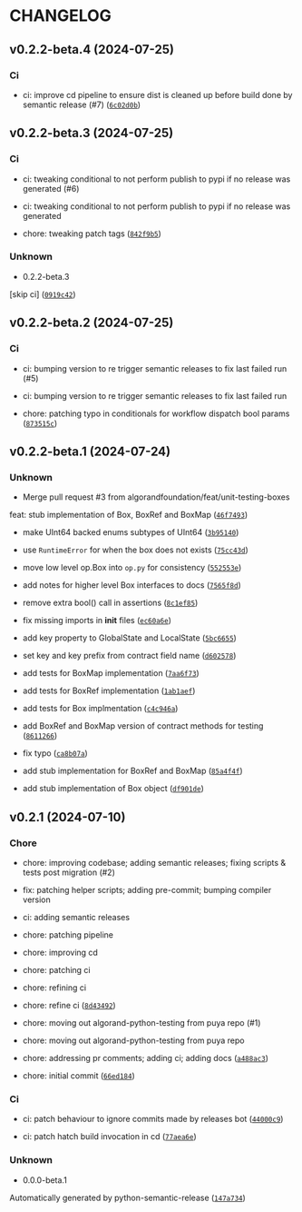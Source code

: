 # CHANGELOG

## v0.2.2-beta.4 (2024-07-25)

### Ci

* ci: improve cd pipeline to ensure dist is cleaned up before build done by semantic release (#7) ([`6c02d0b`](https://github.com/algorandfoundation/algorand-python-testing/commit/6c02d0b5f08106ac39125f9b1fbbb84203c27bf6))

## v0.2.2-beta.3 (2024-07-25)

### Ci

* ci: tweaking conditional to not perform publish to pypi if no release was generated (#6)

* ci: tweaking conditional to not perform publish to pypi if no release was generated

* chore: tweaking patch tags ([`842f9b5`](https://github.com/algorandfoundation/algorand-python-testing/commit/842f9b55d3bc491f6f32ed3b132a9422b6b7f987))

### Unknown

* 0.2.2-beta.3

[skip ci] ([`0919c42`](https://github.com/algorandfoundation/algorand-python-testing/commit/0919c42e160f76c49c2c8a02acc05a658bbd3fb5))

## v0.2.2-beta.2 (2024-07-25)

### Ci

* ci: bumping version to re trigger semantic releases to fix last failed run (#5)

* ci: bumping version to re trigger semantic releases to fix last failed run

* chore: patching typo in conditionals for workflow dispatch bool params ([`873515c`](https://github.com/algorandfoundation/algorand-python-testing/commit/873515c1f927b34f6863e61c394db0f812949b87))

## v0.2.2-beta.1 (2024-07-24)

### Unknown

* Merge pull request #3 from algorandfoundation/feat/unit-testing-boxes

feat: stub implementation of Box, BoxRef and BoxMap ([`46f7493`](https://github.com/algorandfoundation/algorand-python-testing/commit/46f74935c8b4ff3e96d67a9da3b22bfc4676f3ba))

* make UInt64 backed enums subtypes of UInt64 ([`3b95140`](https://github.com/algorandfoundation/algorand-python-testing/commit/3b9514098c6a361d79275f6d0a36261d24407c2f))

* use `RuntimeError` for when the box does not exists ([`75cc43d`](https://github.com/algorandfoundation/algorand-python-testing/commit/75cc43d22b034b899ca400fde812ff0330b55fdf))

* move low level op.Box into `op.py` for consistency ([`552553e`](https://github.com/algorandfoundation/algorand-python-testing/commit/552553e5763abe6b284bcd22a19ea3acade3326c))

* add notes for higher level Box interfaces to docs ([`7565f8d`](https://github.com/algorandfoundation/algorand-python-testing/commit/7565f8debfaed2e45c3a59eb8625d98c2b2c03b4))

* remove extra bool() call in assertions ([`8c1ef85`](https://github.com/algorandfoundation/algorand-python-testing/commit/8c1ef8576f9db1dce13afe43def3476fda93fd24))

* fix missing imports in __init__ files ([`ec60a6e`](https://github.com/algorandfoundation/algorand-python-testing/commit/ec60a6eea6005915095e5126bb82c1de291e9baf))

* add key property to GlobalState and LocalState ([`5bc6655`](https://github.com/algorandfoundation/algorand-python-testing/commit/5bc665560b756b3bcf152c4bab48dd4b36850766))

* set key and key prefix from contract field name ([`d602578`](https://github.com/algorandfoundation/algorand-python-testing/commit/d602578380d2708285b7ee7cfb11a7fdfd9acdb1))

* add tests for BoxMap implementation ([`7aa6f73`](https://github.com/algorandfoundation/algorand-python-testing/commit/7aa6f7305bc4ff4139b5b511674761e34b063615))

* add tests for BoxRef implementation ([`1ab1aef`](https://github.com/algorandfoundation/algorand-python-testing/commit/1ab1aefa63995a66cb4d8cddc4e9a97ca0acd272))

* add tests for Box implmentation ([`c4c946a`](https://github.com/algorandfoundation/algorand-python-testing/commit/c4c946ab11ae989778df8d670cc7c3048586108e))

* add BoxRef and BoxMap version of contract methods for testing ([`8611266`](https://github.com/algorandfoundation/algorand-python-testing/commit/86112662e30dbb22b849d1b1f62b35fb68d7797a))

* fix typo ([`ca8b07a`](https://github.com/algorandfoundation/algorand-python-testing/commit/ca8b07a9d5ea231e242819fa5c4c78ab5516fabe))

* add stub implementation for BoxRef and BoxMap ([`85a4f4f`](https://github.com/algorandfoundation/algorand-python-testing/commit/85a4f4faeccd6bf29918ffbf49aa5d967fc09598))

* add stub implementation of Box object ([`df901de`](https://github.com/algorandfoundation/algorand-python-testing/commit/df901de83f0c4346ea0bb310acb9b421130a5977))

## v0.2.1 (2024-07-10)

### Chore

* chore: improving codebase; adding semantic releases; fixing scripts &amp; tests post migration (#2)

* fix: patching helper scripts; adding pre-commit; bumping compiler version

* ci: adding semantic releases

* chore: patching pipeline

* chore: improving cd

* chore: patching ci

* chore: refining ci

* chore: refine ci ([`8d43492`](https://github.com/algorandfoundation/algorand-python-testing/commit/8d43492adfeb53fd2824f0ea812a9c30bf6bb339))

* chore: moving out algorand-python-testing from puya repo (#1)

* chore: moving out algorand-python-testing from puya repo

* chore: addressing pr comments; adding ci; adding docs ([`a488ac3`](https://github.com/algorandfoundation/algorand-python-testing/commit/a488ac3091787b63dca90ade43cb8520ff63d612))

* chore: initial commit ([`66ed184`](https://github.com/algorandfoundation/algorand-python-testing/commit/66ed1844ced07bb4a9fc34ba6a7276b469942084))

### Ci

* ci: patch behaviour to ignore commits made by releases bot ([`44000c9`](https://github.com/algorandfoundation/algorand-python-testing/commit/44000c9e42bcd42a8fccf55535ddf5731ae80b9c))

* ci: patch hatch build invocation in cd ([`77aea6e`](https://github.com/algorandfoundation/algorand-python-testing/commit/77aea6ea20266b82c2b7f09c0fc552137740b5d5))

### Unknown

* 0.0.0-beta.1

Automatically generated by python-semantic-release ([`147a734`](https://github.com/algorandfoundation/algorand-python-testing/commit/147a7348018ffed0baadbc40ce1b07a464f7df63))
